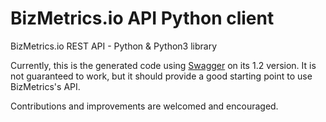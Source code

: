# BizMetrics.io API Python client
BizMetrics.io REST API - Python & Python3 library 

Currently, this is the generated code using [Swagger](https://github.com/swagger-api/) on its 1.2 version. It is not guaranteed to work, but it should provide a good starting point to use BizMetrics's API.

Contributions and improvements are welcomed and encouraged.
